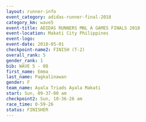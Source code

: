 ```yaml
---
layout: runner-info 
event_category: adidas-runner-final-2018 
category_km: wave5 
event-title: ADIDAS RUNNERS MNL A GAMES FINALS 2018  
event-location: Makati City Philippines 
event-logo: 
event-date: 2018-05-01 
checkpoint-name2: FINISH (T-2) 
overall_rank: 5
gender_rank: 1
bib: WAVE 5 - 08
first_name: Emma
last_name: Pagkalinawan
gender: F
team_name: Ayala Triads Ayala Makati
start: Sun, 09-37-00 am
checkpoint2: Sun, 10-36-26 am
race_time: 0-59-26
status: FINISHER
---
```

